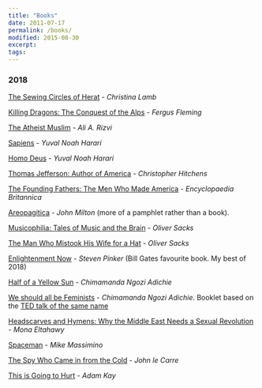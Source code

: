 ```yaml
---
title: "Books"
date: 2011-07-17
permalink: /books/
modified: 2015-08-30
excerpt:
tags:
---
```



### 2018

[The Sewing Circles of Herat](https://www.amazon.co.uk/Sewing-Circles-Herat-Afghan-Years/dp/0007142528)  - *Christina Lamb*

[Killing Dragons: The Conquest of the Alps](https://www.amazon.co.uk/Killing-Dragons-Conquest-Fergus-Fleming/dp/1862074534) - *Fergus Fleming*

[The Atheist Muslim](https://www.amazon.co.uk/Atheist-Muslim-Journey-Religion-Reason-ebook/dp/B01F1YC64M/ref=dp_kinw_strp_1) - *Ali A. Rizvi*

[Sapiens](https://www.amazon.co.uk/Sapiens-Humankind-Yuval-Noah-Harari-ebook/dp/B00K7ED54M/ref=dp_kinw_strp_1) - *Yuval Noah Harari*

[Homo Deus](https://www.amazon.co.uk/Homo-Deus-Brief-History-Tomorrow/dp/1910701874) - *Yuval Noah Harari*

[Thomas Jefferson: Author of America](https://www.amazon.co.uk/Thomas-Jefferson-Author-America-Eminent/dp/0060837063) - *Christopher Hitchens*

[The Founding Fathers: The Men Who Made America](https://www.amazon.co.uk/Founding-Fathers-Essential-Guide-America/dp/0470117923) - *Encyclopaedia Britannica*

[Areopagitica](https://en.wikipedia.org/wiki/Areopagitica) - *John Milton* (more of a pamphlet rather than a book).

[Musicophilia: Tales of Music and the Brain](https://www.amazon.co.uk/Musicophilia-Tales-Music-Oliver-Sacks/dp/0330523597) - *Oliver Sacks*

[The Man Who Mistook His Wife for a Hat](https://www.amazon.co.uk/Man-Mistook-Wife-Picador-Classic/dp/0330523627) - *Oliver Sacks*

[Enlightenment Now](https://www.amazon.co.uk/Enlightenment-Now-Science-Humanism-Progress/dp/0525427570) - *Steven Pinker* (Bill Gates favourite book. My best of 2018)

[Half of a Yellow Sun](https://www.amazon.co.uk/Half-Yellow-Chimamanda-Ngozi-Adichie/dp/0007200285/ref=sr_1_1?s=books&ie=UTF8&qid=1523030568&sr=1-1&keywords=half+of+a+yellow+sun) - *Chimamanda Ngozi Adichie*

[We should all be Feminists](https://www.amazon.co.uk/We-Should-All-Be-Feminists/dp/0008115273) - *Chimamanda Ngozi Adichie*. Booklet based on the [TED talk of the same name](https://www.ted.com/talks/chimamanda_ngozi_adichie_we_should_all_be_feminists)

[Headscarves and Hymens: Why the Middle East Needs a Sexual Revolution](https://www.amazon.co.uk/Headscarves-Hymens-Middle-Sexual-Revolution/dp/1780228872) - *Mona Eltahawy*

[Spaceman](https://www.amazon.co.uk/Spaceman-Astronauts-Unlikely-Journey-Universe/dp/1471149528) - *Mike Massimino*

[The Spy Who Came in from the Cold](https://www.amazon.co.uk/Came-Cold-Penguin-Modern-Classics/dp/0141194529) - *John le Carre*

[This is Going to Hurt](https://www.amazon.co.uk/This-Going-Hurt-Secret-Diaries/dp/150985861X) - *Adam Kay*

